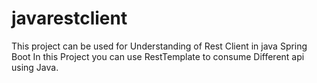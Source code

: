 # javarestclient
This project can be used for Understanding of Rest Client in java Spring Boot 
In this Project you can use RestTemplate to consume Different api using Java.
